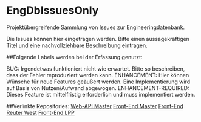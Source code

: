 # EngDbIssuesOnly
Projektübergreifende Sammlung von Issues zur Engineeringdatenbank.

Die Issues können hier eingetragen werden. Bitte einen aussagekräftigen Titel und eine nachvollziehbare Beschreibung eintragen.

##Folgende Labels werden bei der Erfassung genutzt:

BUG: Irgendetwas funktioniert nicht wie erwartet. Bitte so beschreiben, dass der Fehler reproduziert werden kann.
ENHANCEMENT: Hier können Wünsche für neue Features geäußert werden. Eine Implementierung wird auf Basis von Nutzen/Aufwand abgewogen.
ENHANCEMENT-REQUIRED: Dieses Feature ist mittelfristig erforderlich und muss implementiert werden.


##Verlinkte Repositories:
[Web-API Master](https://pages.github.com/)
[Front-End Master](https://pages.github.com/)
[Front-End Reuter West](https://pages.github.com/)
[Front-End LPP](https://pages.github.com/)
